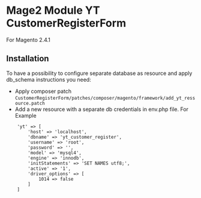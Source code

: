 # Mage2 Module YT CustomerRegisterForm
For Magento 2.4.1

## Installation
To have a possibility to configure separate database as resource and apply db_schema instructions you need:
- Apply composer patch `CustomerRegisterForm/patches/composer/magento/framework/add_yt_ressource.patch`
- Add a new resource with a separate db credentials in env.php file. For Example
```
    'yt' => [
        'host' => 'localhost',
        'dbname' => 'yt_customer_register',
        'username' => 'root',
        'password' => '',
        'model' => 'mysql4',
        'engine' => 'innodb',
        'initStatements' => 'SET NAMES utf8;',
        'active' => '1',
        'driver_options' => [
            1014 => false
        ]
    ]
```

